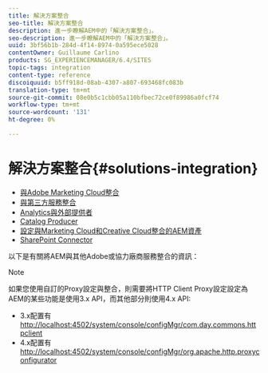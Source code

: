 ```yaml
---
title: 解決方案整合
seo-title: 解決方案整合
description: 進一步瞭解AEM中的「解決方案整合」。
seo-description: 進一步瞭解AEM中的「解決方案整合」。
uuid: 3bf56b1b-284d-4f14-8974-0a595ece5028
contentOwner: Guillaume Carlino
products: SG_EXPERIENCEMANAGER/6.4/SITES
topic-tags: integration
content-type: reference
discoiquuid: b5ff918d-08ab-4307-a807-693468fc083b
translation-type: tm+mt
source-git-commit: 08e0b5c1cbb05a110bfbec72ce0f89986a0fcf74
workflow-type: tm+mt
source-wordcount: '131'
ht-degree: 0%

---
```



# 解決方案整合{#solutions-integration}

* [與Adobe Marketing Cloud整合](/help/sites-administering/marketing-cloud.md)
* [與第三方服務整合](/help/sites-administering/third-party-services.md)
* [Analytics與外部提供者](/help/sites-administering/external-providers.md)
* [Catalog Producer](/help/sites-administering/catalog-producer.md)
* [設定與Marketing Cloud和Creative Cloud整合的AEM資產](/help/sites-administering/configure-assets-cc-integration.md)
* [SharePoint Connector](/help/sites-administering/sharepoint-connector.md)

以下是有關將AEM與其他Adobe或協力廠商服務整合的資訊：

>[!NOTE]
>
>如果您使用自訂的Proxy設定與整合，則需要將HTTP Client Proxy設定設定為AEM的某些功能是使用3.x API，而其他部分則使用4.x API:
>
>* 3.x配置有[http://localhost:4502/system/console/configMgr/com.day.commons.httpclient](http://localhost:4502/system/console/configMgr/com.day.commons.httpclient)
>* 4.x配置有[http://localhost:4502/system/console/configMgr/org.apache.http.proxyconfigurator](http://localhost:4502/system/console/configMgr/org.apache.http.proxyconfigurator)

>



